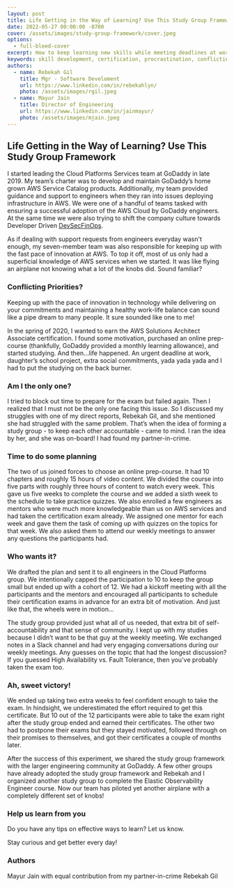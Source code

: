```yaml
---
layout: post
title: Life Getting in the Way of Learning? Use This Study Group Framework
date: 2022-05-27 00:00:00 -0700
cover: /assets/images/study-group-framework/cover.jpeg
options:
  - full-bleed-cover
excerpt: How to keep learning new skills while meeting deadlines at work and maintaining a good work-life balance.
keywords: skill development, certification, procrastination, conflicting priorities
authors:
  - name: Rebekah Gil
    title: Mgr - Software Develoment
    url: https://www.linkedin.com/in/rebekahlyn/
    photo: /assets/images/rgil.jpeg
  - name: Mayur Jain
    title: Director of Engineering
    url: https://www.linkedin.com/in/jainmayur/
    photo: /assets/images/mjain.jpeg
---
```


## Life Getting in the Way of Learning? Use This Study Group Framework

I started leading the Cloud Platforms Services team at GoDaddy in late 2019. My team’s charter was to develop and maintain GoDaddy’s home grown AWS Service Catalog products. Additionally, my team provided guidance and support to engineers when they ran into issues deploying infrastructure in AWS. We were one of a handful of teams tasked with ensuring a successful adoption of the AWS Cloud by GoDaddy engineers. At the same time we were also trying to shift the company culture towards Developer Driven [DevSecFinOps](https://www.godaddy.com/engineering/2022/01/28/raising-the-bar-for-devsecops-beyond/).

As if dealing with support requests from engineers everyday wasn't enough, my seven-member team was also responsible for keeping up with the fast pace of innovation at AWS. To top it off, most of us only had a superficial knowledge of AWS services when we started. It was like flying an airplane not knowing what a lot of the knobs did. Sound familiar?

### Conflicting Priorities?

Keeping up with the pace of innovation in technology while delivering on your commitments and maintaining a healthy work-life balance can sound like a pipe dream to many people. It sure sounded like one to me!

In the spring of 2020, I wanted to earn the AWS Solutions Architect Associate certification. I found some motivation, purchased an online prep-course (thankfully, GoDaddy provided a monthly learning allowance), and started studying. And then…life happened. An urgent deadline at work, daughter’s school project, extra social commitments, yada yada yada and I had to put the studying on the back burner.

### Am I the only one?

I tried to block out time to prepare for the exam but failed again. Then I realized that I must not be the only one facing this issue. So I discussed my struggles with one of my direct reports, Rebekah Gil, and she mentioned she had struggled with the same problem. That’s when the idea of forming a study group - to keep each other accountable - came to mind. I ran the idea by her, and she was on-board! I had found my partner-in-crime.

### Time to do some planning

The two of us joined forces to choose an online prep-course. It had 10 chapters and roughly 15 hours of video content. We divided the course into five parts with roughly three hours of content to watch every week. This gave us five weeks to complete the course and we added a sixth week to the schedule to take practice quizzes. We also enrolled a few engineers as mentors who were much more knowledgeable than us on AWS services and had taken the certification exam already. We assigned one mentor for each week and gave them the task of coming up with quizzes on the topics for that week. We also asked them to attend our weekly meetings to answer any questions the participants had.

### Who wants it?

We drafted the plan and sent it to all engineers in the Cloud Platforms group. We intentionally capped the participation to 10 to keep the group small but ended up with a cohort of 12. We had a kickoff meeting with all the participants and the mentors and encouraged all participants to schedule their certification exams in advance for an extra bit of motivation. And just like that, the wheels were in motion…

The study group provided just what all of us needed, that extra bit of self-accountability and that sense of community. I kept up with my studies because I didn’t want to be that guy at the weekly meeting. We exchanged notes in a Slack channel and had very engaging conversations during our weekly meetings. Any guesses on the topic that had the longest discussion? If you guessed High Availability vs. Fault Tolerance, then you've probably taken the exam too.

### Ah, sweet victory!

We ended up taking two extra weeks to feel confident enough to take the exam. In hindsight, we underestimated the effort required to get this certificate. But 10 out of the 12 participants were able to take the exam right after the study group ended and earned their certificates. The other two had to postpone their exams but they stayed motivated, followed through on their promises to themselves, and got their certificates a couple of months later.

After the success of this experiment, we shared the study group framework with the larger engineering community at GoDaddy. A few other groups have already adopted the study group framework and Rebekah and I organized another study group to complete the Elastic Observability Engineer course. Now our team has piloted yet another airplane with a completely different set of knobs!

### Help us learn from you

Do you have any tips on effective ways to learn? Let us know.

Stay curious and get better every day!

### Authors

Mayur Jain with equal contribution from my partner-in-crime Rebekah Gil

